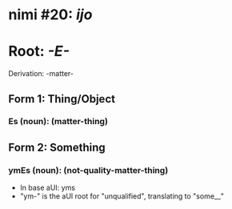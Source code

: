 # nimi #20: *ijo*
# Root: *-E-*
Derivation: -matter-

## Form 1: Thing/Object
### Es (noun): (matter-thing)

## Form 2: Something
### ymEs (noun): (not-quality-matter-thing)
* In base aUI: yms
* "ym-" is the aUI root for "unqualified", translating to "some__"

